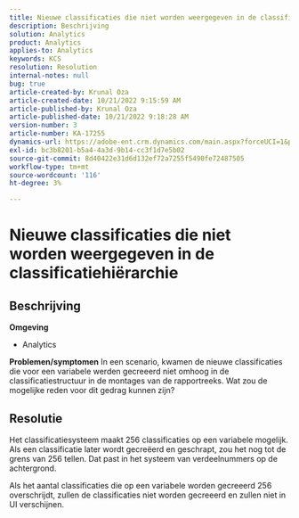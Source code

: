 ```yaml
---
title: Nieuwe classificaties die niet worden weergegeven in de classificatiehiërarchie
description: Beschrijving
solution: Analytics
product: Analytics
applies-to: Analytics
keywords: KCS
resolution: Resolution
internal-notes: null
bug: true
article-created-by: Krunal Oza
article-created-date: 10/21/2022 9:15:59 AM
article-published-by: Krunal Oza
article-published-date: 10/21/2022 9:18:28 AM
version-number: 3
article-number: KA-17255
dynamics-url: https://adobe-ent.crm.dynamics.com/main.aspx?forceUCI=1&pagetype=entityrecord&etn=knowledgearticle&id=8dff38f6-2051-ed11-bba2-0022480867fb
exl-id: bc3b8201-b5a4-4a3d-9b14-cc3f1d7e5b02
source-git-commit: 8d40422e31d6d132ef72a7255f5490fe72487505
workflow-type: tm+mt
source-wordcount: '116'
ht-degree: 3%

---
```


# Nieuwe classificaties die niet worden weergegeven in de classificatiehiërarchie

## Beschrijving

<b>Omgeving</b>
- Analytics



<b>Problemen/symptomen</b>
In een scenario, kwamen de nieuwe classificaties die voor een variabele werden gecreeerd niet omhoog in de classificatiestructuur in de montages van de rapportreeks. Wat zou de mogelijke reden voor dit gedrag kunnen zijn?


## Resolutie


Het classificatiesysteem maakt 256 classificaties op een variabele mogelijk. Als een classificatie later wordt gecreëerd en geschrapt, zou het nog tot de grens van 256 tellen. Dat past in het systeem van verdeelnummers op de achtergrond.

Als het aantal classificaties die op een variabele worden gecreeerd 256 overschrijdt, zullen de classificaties niet worden gecreeerd en zullen niet in UI verschijnen.
